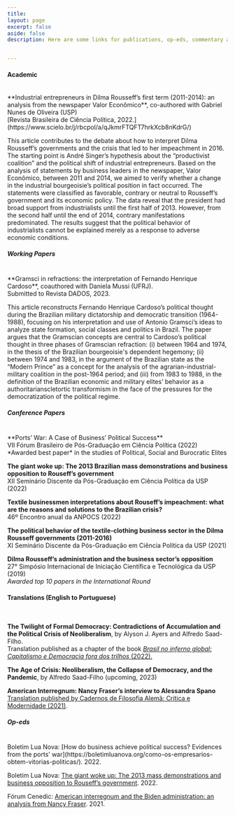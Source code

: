 ```yaml
---
title: 
layout: page
excerpt: false
aside: false
description: Here are some links for publications, op-eds, commentary and the like.


---
```



#### Academic
<br>
**Industrial entrepreneurs in Dilma Rousseff’s first term (2011-2014): an analysis from the newspaper Valor Econômico**, co-authored with Gabriel Nunes de Oliveira (USP)<br>
[Revista Brasileira de Ciência Política, 2022.](https://www.scielo.br/j/rbcpol/a/qJkmrFTQFT7hrkXcb8nKdrG/)


This article contributes to the debate about how to interpret Dilma Rousseff’s governments and the crisis that led to her impeachment in 2016. The starting point is André Singer’s hypothesis about the “productivist coalition” and the political shift of industrial entrepreneurs. Based on the analysis of statements by business leaders in the newspaper, Valor Econômico, between 2011 and 2014, we aimed to verify whether a change in the industrial bourgeoisie’s political position in fact occurred. The statements were classified as favorable, contrary or neutral to Rousseff’s government and its economic policy. The data reveal that the president had broad support from industrialists until the first half of 2013. However, from the second half until the end of 2014, contrary manifestations predominated. The results suggest that the political behavior of industrialists cannot be explained merely as a response to adverse economic conditions.



##### Working Papers
<br>
**Gramsci in refractions: the interpretation of Fernando Henrique Cardoso**, coauthored with Daniela Mussi (UFRJ). <br>
Submitted to Revista DADOS, 2023.


This article reconstructs Fernando Henrique Cardoso’s political thought during the Brazilian military dictatorship and democratic transition (1964-1988), focusing on his interpretation and use of Antonio Gramsci’s ideas to analyze state formation, social classes and politics in Brazil. The paper argues that the Gramscian concepts are central to Cardoso’s political thought in three phases of Gramscian refraction: (i) between 1964 and 1974, in the thesis of the Brazilian bourgeoisie's dependent hegemony; (ii) between 1974 and 1983, in the argument of the Brazilian state as the “Modern Prince” as a concept for the analysis of the agrarian-industrial-military coalition in the post-1964 period; and (iii) from 1983 to 1988, in the definition of the Brazilian economic and military elites’ behavior as a authoritarianscletortic transformism in the face of the pressures for the democratization of the political regime.


##### Conference Papers
<br>
**Ports’ War: A Case of Business’ Political Success**<br>
VII Fórum Brasileiro de Pós-Graduação em Ciência Política (2022)<br>
*Awarded best paper* in the studies of Political, Social and Burocratic Elites


**The giant woke up: The 2013 Brazilian mass demonstrations and business opposition to Rouseff’s government**<br>
XII Seminário Discente da Pós-Graduação em Ciência Política da USP (2022)


**Textile businessmen interpretations about Rouseff’s impeachment: what are the reasons and solutions to the Brazilian crisis?**<br>
46º Encontro anual da ANPOCS (2022)


**The political behavior of the textile-clothing business sector in the Dilma Rousseff
governments (2011-2016)**<br>
XI Seminário Discente da Pós-Graduação em Ciência Política da USP (2021)


**Dilma Rousseff’s administration and the business sector’s opposition**<br>
27° Simpósio Internacional de Iniciação Científica e Tecnológica da USP (2019)<br>
*Awarded top 10 papers in the International Round*
<br>



#### Translations (English to Portuguese)
<br>

**The Twilight of Formal Democracy: Contradictions of Accumulation and the Political Crisis of Neoliberalism**, by Alyson J. Ayers and Alfredo Saad-Filho. <br>
Translation published as a chapter of the book [*Brasil no inferno global: Capitalismo e Democracia fora dos trilhos* (2022).](https://www.livrosabertos.sibi.usp.br/portaldelivrosUSP/catalog/book/825)


**The Age of Crisis: Neoliberalism, the Collapse of Democracy, and the Pandemic**, by Alfredo Saad-Filho (upcoming, 2023)


**American Interregnum: Nancy Fraser’s interview to Alessandra Spano**<br>
[Translation published by Cadernos de Filosofia Alemã: Crítica e Modernidade (2021)](https://www.revistas.usp.br/filosofiaalema/article/view/185864).


##### Op-eds
<br>
Boletim Lua Nova: [How do business achieve political success? Evidences from the ports’ war](https://boletimluanova.org/como-os-empresarios-obtem-vitorias-politicas/). 2022.

Boletim Lua Nova: [The giant woke up: The 2013 mass demonstrations and business opposition
to Rouseff’s government](https://boletimluanova.org/o-gigante-acordou-manifestacoes-2013-oposicao-dilma/). 2022.

Fórum Cenedic: [American interregnum and the Biden administration: an analysis from Nancy Fraser](https://cenedic.fflch.usp.br/node/68). 2021.
